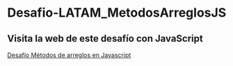 # Desafio-LATAM_MetodosArreglosJS

## Visita la web de este desafío con JavaScript
<a href="https://carolinalunasfarah.github.io/Desafio-LATAM_ArreglosyObjetosJS/" target="_blank" rel="noopener noreferrer">Desafío Métodos de arreglos en Javascript</a>